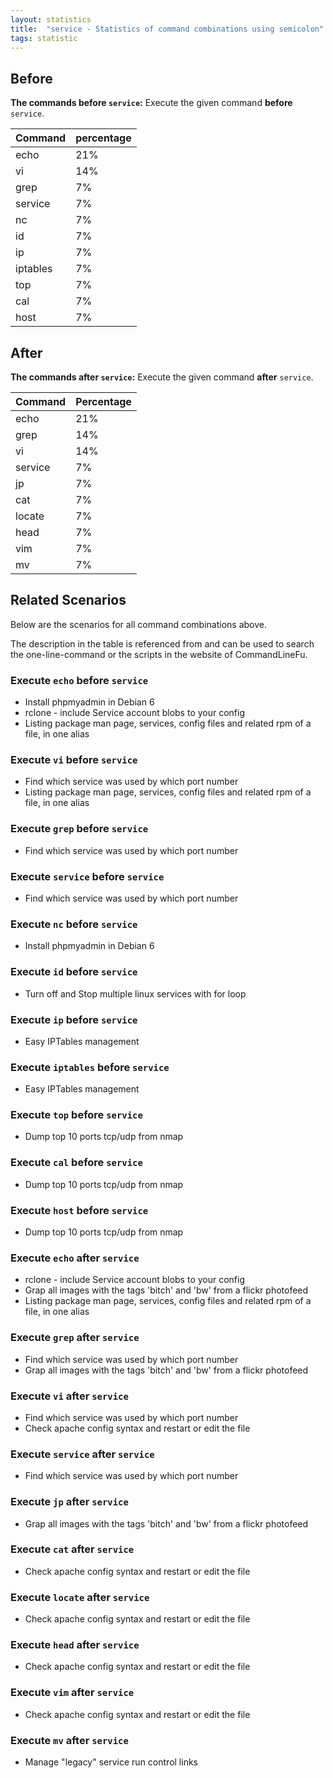 ```yaml
---
layout: statistics
title:  "service - Statistics of command combinations using semicolon"
tags: statistic
---
```


## Before

__The commands before `service`:__  Execute the given command __before__ `service`.

| Command | percentage |
|--------|--------|
| echo | 21% |
| vi | 14% |
| grep | 7% |
| service | 7% |
| nc | 7% |
| id | 7% |
| ip | 7% |
| iptables | 7% |
| top | 7% |
| cal | 7% |
| host | 7% |



## After

__The commands after `service`:__ Execute the given command __after__ `service`.

| Command | Percentage | 
|-------|--------|
| echo | 21% |
| grep | 14% |
| vi | 14% |
| service | 7% |
| jp | 7% |
| cat | 7% |
| locate | 7% |
| head | 7% |
| vim | 7% |
| mv | 7% |



## Related Scenarios

Below are the scenarios for all command combinations above.

The description in the table is referenced from and can be used to search the one-line-command or the scripts in the website of CommandLineFu.


### Execute `echo` before `service`

- Install phpmyadmin in Debian 6
- rclone - include Service account blobs to your config
- Listing package man page, services, config files and related rpm of a file, in one alias

            
### Execute `vi` before `service`

- Find which service was used by which port number
- Listing package man page, services, config files and related rpm of a file, in one alias

            
### Execute `grep` before `service`

- Find which service was used by which port number

            
### Execute `service` before `service`

- Find which service was used by which port number

            
### Execute `nc` before `service`

- Install phpmyadmin in Debian 6

            
### Execute `id` before `service`

- Turn off and Stop multiple linux services with for loop

            
### Execute `ip` before `service`

- Easy IPTables management

            
### Execute `iptables` before `service`

- Easy IPTables management

            
### Execute `top` before `service`

- Dump top 10 ports tcp/udp from nmap

            
### Execute `cal` before `service`

- Dump top 10 ports tcp/udp from nmap

            
### Execute `host` before `service`

- Dump top 10 ports tcp/udp from nmap

            


### Execute `echo` after `service`

- rclone - include Service account blobs to your config
- Grap all images with the tags 'bitch' and 'bw'  from a flickr photofeed
- Listing package man page, services, config files and related rpm of a file, in one alias

            
### Execute `grep` after `service`

- Find which service was used by which port number
- Grap all images with the tags 'bitch' and 'bw'  from a flickr photofeed

            
### Execute `vi` after `service`

- Find which service was used by which port number
- Check apache config syntax and restart or edit the file

            
### Execute `service` after `service`

- Find which service was used by which port number

            
### Execute `jp` after `service`

- Grap all images with the tags 'bitch' and 'bw'  from a flickr photofeed

            
### Execute `cat` after `service`

- Check apache config syntax and restart or edit the file

            
### Execute `locate` after `service`

- Check apache config syntax and restart or edit the file

            
### Execute `head` after `service`

- Check apache config syntax and restart or edit the file

            
### Execute `vim` after `service`

- Check apache config syntax and restart or edit the file

            
### Execute `mv` after `service`

- Manage "legacy" service run control links

            
